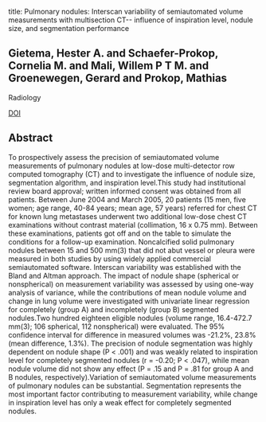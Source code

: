 title: Pulmonary nodules: Interscan variability of semiautomated volume measurements with multisection CT-- influence of inspiration level, nodule size, and segmentation performance

## Gietema, Hester A. and Schaefer-Prokop, Cornelia M. and Mali, Willem P T M. and Groenewegen, Gerard and Prokop, Mathias
Radiology

<a href="https://doi.org/10.1148/radiol.2452061054">DOI</a>

## Abstract
To prospectively assess the precision of semiautomated volume measurements of pulmonary nodules at low-dose multi-detector row computed tomography (CT) and to investigate the influence of nodule size, segmentation algorithm, and inspiration level.This study had institutional review board approval; written informed consent was obtained from all patients. Between June 2004 and March 2005, 20 patients (15 men, five women; age range, 40-84 years; mean age, 57 years) referred for chest CT for known lung metastases underwent two additional low-dose chest CT examinations without contrast material (collimation, 16 x 0.75 mm). Between these examinations, patients got off and on the table to simulate the conditions for a follow-up examination. Noncalcified solid pulmonary nodules between 15 and 500 mm(3) that did not abut vessel or pleura were measured in both studies by using widely applied commercial semiautomated software. Interscan variability was established with the Bland and Altman approach. The impact of nodule shape (spherical or nonspherical) on measurement variability was assessed by using one-way analysis of variance, while the contributions of mean nodule volume and change in lung volume were investigated with univariate linear regression for completely (group A) and incompletely (group B) segmented nodules.Two hundred eighteen eligible nodules (volume range, 16.4-472.7 mm(3); 106 spherical, 112 nonspherical) were evaluated. The 95% confidence interval for difference in measured volumes was -21.2%, 23.8% (mean difference, 1.3%). The precision of nodule segmentation was highly dependent on nodule shape (P < .001) and was weakly related to inspiration level for completely segmented nodules (r = -0.20; P < .047), while mean nodule volume did not show any effect (P = .15 and P = .81 for group A and B nodules, respectively).Variation of semiautomated volume measurements of pulmonary nodules can be substantial. Segmentation represents the most important factor contributing to measurement variability, while change in inspiration level has only a weak effect for completely segmented nodules.


